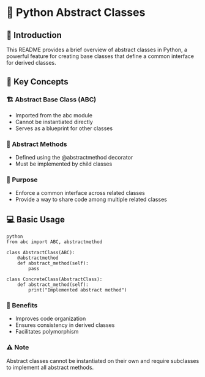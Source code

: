 # 🐍 Python Abstract Classes
## 🌟 Introduction
This README provides a brief overview of abstract classes in Python, a powerful feature for creating base classes that define a common interface for derived classes.
## 🔑 Key Concepts
### 🏗️ Abstract Base Class (ABC)
* Imported from the abc module
* Cannot be instantiated directly
* Serves as a blueprint for other classes
### 📝 Abstract Methods
* Defined using the @abstractmethod decorator
* Must be implemented by child classes
### 🎯 Purpose
* Enforce a common interface across related classes
* Provide a way to share code among multiple related classes
## 💻 Basic Usage
````
python
from abc import ABC, abstractmethod

class AbstractClass(ABC):
    @abstractmethod
    def abstract_method(self):
        pass

class ConcreteClass(AbstractClass):
    def abstract_method(self):
        print("Implemented abstract method")
````
### 🚀 Benefits
* Improves code organization
* Ensures consistency in derived classes
* Facilitates polymorphism
### ⚠️ Note
Abstract classes cannot be instantiated on their own and require subclasses to implement all abstract methods.

